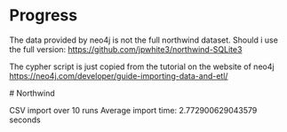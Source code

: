# Progress

The data provided by neo4j is not the full northwind dataset. Should i use the full version: https://github.com/jpwhite3/northwind-SQLite3


The cypher script is just copied from the tutorial on the website of neo4j https://neo4j.com/developer/guide-importing-data-and-etl/

# Northwind

CSV import over 10 runs
Average import time: 2.772900629043579 seconds